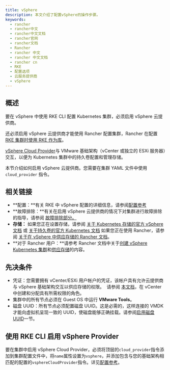 ```yaml
---
title: vSphere
description: 本文介绍了配置vSphere的操作步骤。
keywords:
  - rancher
  - rancher中文
  - rancher中文文档
  - rancher官网
  - rancher文档
  - Rancher
  - rancher 中文
  - rancher 中文文档
  - rancher cn
  - RKE
  - 配置选项
  - 云服务提供商
  - vSphere
---
```


## 概述

要在 vSphere 中使用 RKE CLI 配置 Kubernetes 集群，必须启用 vSphere 云提供商。

还必须启用 vSphere 云提供商才能使用 Rancher 配置集群，Rancher 在配置 [RKE 集群时使用 RKE 作为库](/docs/rancher2/cluster-provisioning/rke-clusters/)。

[vSphere Cloud Provider](https://vmware.github.io/vsphere-storage-for-kubernetes/documentation/)与 VMware 基础架构（vCenter 或独立的 ESXi 服务器）交互，以便为 Kubernetes 集群中的持久卷配置和管理存储。

本节介绍如何启用 vSphere 云提供商。您需要在集群 YAML 文件中使用 `cloud_provider` 指令。

## 相关链接

- **配置：**有关 RKE 中 vSphere 配置的详细信息，请参阅[配置参考](/docs/rke/config-options/cloud-providers/vsphere/config-reference/)
- **故障排除：**有关在启用 vSphere 云提供商的情况下对集群进行故障排除的指导，请参阅 [故障排除部分。](/docs/rke/config-options/cloud-providers/vsphere/troubleshooting/)
- **存储：** 如果您正在设置存储，请参阅 [关于 Kubernetes 存储的官方 vSphere 文档](https://vmware.github.io/vsphere-storage-for-kubernetes/documentation/) 或 [关于持久卷的官方 Kubernetes 文档](https://kubernetes.io/docs/concepts/storage/persistent-volumes/) 如果您正在使用 Rancher，请参阅 [关于在 vSphere 中供应存储的 Rancher 文档](/docs/rancher2/cluster-admin/volumes-and-storage/examples/vsphere/)。
- **对于 Rancher 用户：**请参考 Rancher 文档中关于[创建 vSphere Kubernetes 集群](/docs/rancher2/cluster-provisioning/rke-clusters/node-pools/vsphere/)和[供应存储](/docs/rancher2/cluster-admin/volumes-and-storage/examples/vsphere/)的内容。

## 先决条件

- 凭证：您需要拥有 vCenter/ESXi 用户帐户的凭证，该帐户具有允许云提供商与 vSphere 基础架构交互以供应存储的权限。  请参阅 [本文档](https://vmware.github.io/vsphere-storage-for-kubernetes/documentation/vcp-roles.html)，在 vCenter 中创建和分配具有所需权限的角色。
- 集群中的所有节点必须在 Guest OS 中运行 **VMware Tools**。
- 磁盘 UUID：所有节点必须配置磁盘 UUID。这是必需的，这样连接的 VMDK 才能向虚拟机呈现一致的 UUID，使磁盘能够正确挂载。请参阅[启用磁盘 UUID](/docs/rke/config-options/cloud-providers/vsphere/enabling-uuid/)一节。

## 使用 RKE CLI 启用 vSphere Provider

要在集群中启用 vSphere Cloud Provider，必须将顶层的`cloud_provider`指令添加到集群配置文件中，将`name`属性设置为`vsphere`，并添加包含与您的基础架构相匹配的配置的`vsphereCloudProvider`指令。详见[配置参考](/docs/rke/config-options/cloud-providers/vsphere/config-reference/)。
